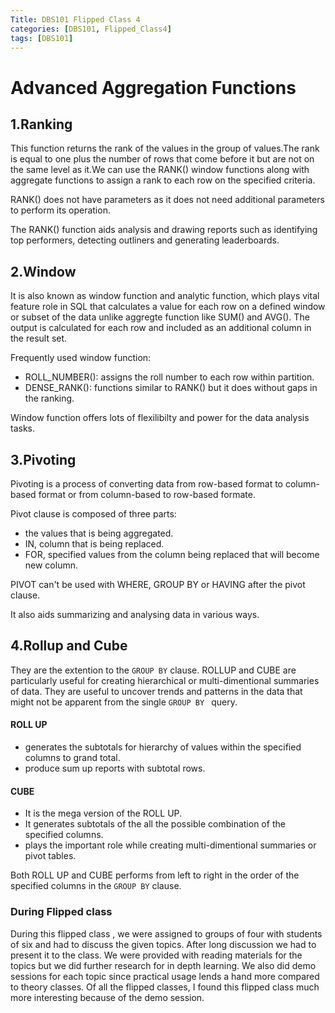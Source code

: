 ```yaml
---
Title: DBS101 Flipped Class 4
categories: [DBS101, Flipped_Class4]
tags: [DBS101]
---
```

# Advanced Aggregation Functions

## 1.Ranking
This function returns the rank of the values in the group of values.The rank is equal to one plus the number of rows that come before it but are not on the same level as it.We can use the RANK() window functions along with aggregate functions to assign a rank to each row on the specified criteria.

RANK() does not have parameters as it does not need additional parameters to perform its operation.

The RANK() function aids analysis and drawing reports such as identifying top performers, detecting outliners and generating leaderboards.


## 2.Window 
It is also known as window function and analytic function, which plays vital feature role in SQL that calculates a value for each row on a defined window or subset of the data unlike aggregte function like SUM() and AVG(). The output is calculated for each row and included as an additional column in the result set.

Frequently used window function:
- ROLL_NUMBER(): assigns the roll number to each row within partition.
- DENSE_RANK(): functions similar to RANK() but it does without gaps in the ranking.

Window function offers lots of flexilibilty and power for the data analysis tasks.
## 3.Pivoting
Pivoting is a process of converting data from row-based format to column-based format or  from column-based to row-based formate.

Pivot clause is composed of three parts:
- the values that is being aggregated.
- IN, column that is being replaced.
- FOR, specified values from the column being replaced that will become new column.

PIVOT can't be used with WHERE, GROUP BY or HAVING after the pivot clause.

It also aids summarizing and analysing data in various ways.


## 4.Rollup and Cube
They are the extention to the `GROUP BY` clause. ROLLUP and CUBE are particularly useful for creating hierarchical or multi-dimentional summaries of data. They are useful to uncover trends and patterns in the data that might not be apparent from the single `GROUP BY ` query.


#### ROLL UP
- generates the subtotals for hierarchy of values within the specified columns to grand total.
- produce sum up reports with subtotal rows.

#### CUBE
- It is the mega version of the ROLL UP.
- It generates subtotals of the all the possible combination of the specified columns.
- plays the important role while creating multi-dimentional summaries or pivot tables.


Both ROLL UP and CUBE performs from left to right in the order of the specified columns in the `GROUP BY` clause.

### During Flipped class
During this flipped class , we were assigned to groups of four with students of six and had to discuss the given topics. After long discussion we had to present it to the class. We were provided with reading materials for the topics but we did further research for in depth learning. We also did demo sessions for each topic since practical usage lends a hand more compared to theory classes. Of all the flipped classes, I found this flipped class much more interesting because of the demo session.  